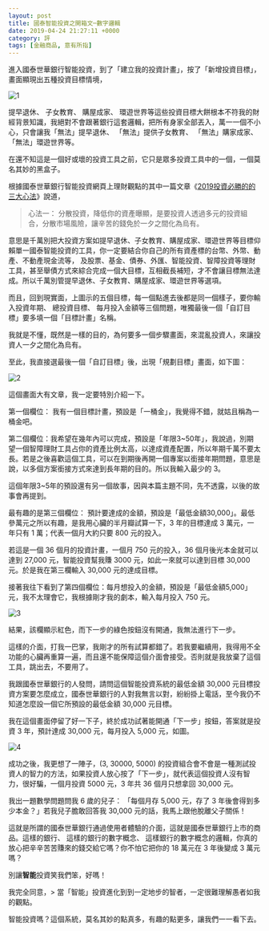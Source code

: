 ```yaml
---
layout: post
title: 國泰智能投資之開箱文─數字邏輯
date: 2019-04-24 21:27:11 +0000
category: 評
tags: [金融商品, 意有所指]
---
```


進入國泰世華銀行智能投資，到了「建立我的投資計畫」，按了「新增投資目標」，畫面顯現出五種投資目標情境，

![1](https://doltegg.github.io/blog/assets/images/2019/robo11.jpg)

<!--more-->

提早退休、 子女教育、 購屋成家、 環遊世界等這些投資目標大餅根本不符我的財經背景知識，我絕對不會跟著銀行這套邏輯，把所有身家全部丟入，萬一一個不小心，只會讓我「無法」提早退休、 「無法」提供子女教育、 「無法」購家成家、 「無法」環遊世界等。

在還不知這是一個好或壞的投資工具之前，它只是眾多投資工具中的一個，一個莫名其妙的黑盒子。

根據國泰世華銀行智能投資網頁上理財觀點的其中一篇文章《[2019投資必勝的的三大心法](https://www.cathayrobo.com/welcome/trends/articles/3-investment-mindset)》說道，

> 心法一： 分散投資，降低你的資產曝顯，是要投資人透過多元的投資組合，分散市場風險，讓辛苦的錢免於一夕之間化為烏有。

意思是千萬別把大投資方案如提早退休、子女教育、購屋成家、環遊世界等目標仰賴單一國泰智能投資的工具，你一定要結合你自己的所有資產標的台幣、外幣、動產、不動產現金流等，
及股票、基金、債券、外匯、智能投資、智障投資等理財工具，甚至舉債方式來綜合完成一個大目標，互相截長補短，才不會讓目標無法達成。所以千萬別管提早退休、子女教育、購屋成家、環遊世界等選項。

而且，回到現實面，上圖示的五個目標，每一個點進去後都是同一個樣子，要你輸入投資年期、 總投資目標、 每月投入金額等三個問題，唯獨最後一個「自訂目標」要多填一個「目標計畫」名稱。

我就是不懂，既然是一樣的目的，為何要多一個步驟畫面，來混亂投資人，來讓投資人一夕之間化為烏有。

至此，我直接選最後一個「自訂目標」後，出現「規劃目標」畫面，如下圖：

![2](https://doltegg.github.io/blog/assets/images/2019/robo12.jpg)

這個畫面大有文章，我一定要特別介紹一下。

第一個欄位： 我有一個目標計畫，預設是「一桶金」，我覺得不錯，就姑且稱為一桶金吧。

第二個欄位：我希望在幾年內可以完成，預設是「年限3~50年」，我說過，別期望一個智障理財工具占你的資產比例太高，以達成資產配置，所以年期千萬不要太長。若是之後喜歡這個工具，可以在到期後再開一個專案以銜接年期問題，意思是說，以多個方案銜接方式來達到長年期的目的。所以我輸入最少的 3。

這個年限3~5年的預設還有另一個故事，因與本篇主題不同，先不透露，以後的故事會再提到。

最有趣的是第三個欄位： 預計要達成的金額，預設是「最低金額30,000」。最低參萬元之所以有趣，是我用心臟的半月瓣試算一下，3 年的目標達成 3 萬元，一年只有 1 萬；代表一個月大約只要 800 元的投入。

若這是一個 36 個月的投資計畫，一個月 750 元的投入，36 個月後光本金就可以達到 27,000 元，智能投資幫我賺 3000 元，如此一來就可以達到目標 30,000 元。於是我在第三欄輸入 30,000 元的達成目標。

接著我往下看到了第四個欄位：每月想投入的金額，預設是「最低金額5,000」元，我不太理會它，我根據剛才我的劇本，輸入每月投入 750 元。

![3](https://doltegg.github.io/blog/assets/images/2019/robo13.jpg)

結果，該欄顯示紅色，而下一步的綠色按鈕沒有開通，我無法進行下一步。

這樣的介面，打我一巴掌，我剛才的所有試算都錯了。若我要繼續用，我得用不全功能的心臟再重算一遍，而且還不能保障這個介面會接受。否則就是我放棄了這個工具，跳出去，不要用了。

我跟國泰世華銀行的人發問，請問這個智能投資系統的最低金額 30,000 元目標投資方案要怎麼成立，國泰世華銀行的人對我無言以對，紛紛掛上電話，至今我仍不知道怎麼設一個它所預設的最低金額 30,000 元目標。

我在這個畫面停留了好一下子，終於成功試著能開通「下一步」按鈕，答案就是投資 3 年，預計達成 30,000 元，每月投入 5,000 元，如圖。

![4](https://doltegg.github.io/blog/assets/images/2019/robo14.jpg)

成功之後，我更想了一陣子，(3, 30000, 5000) 的投資組合會不會是一種測試投資人的智力的方法，如果投資人放心按了「下一步」，就代表這個投資人沒有智力，很好騙，一個月投資 5000 元，3 年共 36 個月只想拿回 30,000 元。

我出一題數學問題問我 6 歲的兒子： 「每個月存 5,000 元，存了 3 年後會得到多少本金？」若我兒子膽敢回答我 30,000 元的話，我馬上跟他脫離父子關係！

這就是所謂的國泰世華銀行通過使用者體驗的介面，這就是國泰世華銀行上市的商品。這樣的銀行、 這樣的銀行的數字概念、 這樣銀行的數字概念的邏輯，你真的放心把辛辛苦苦賺來的錢交給它嗎？你不怕它把你的 18 萬元在 3 年後變成 3 萬元嗎？

別讓<b>智能</b>投資笑我們笨，好嗎！

我完全同意，> 當「智能」投資進化到到一定地步的智者，一定很難理解愚者如我的觀點。

智能投資嗎？這個系統，莫名其妙的點真多，有趣的點更多，讓我們一一看下去。
